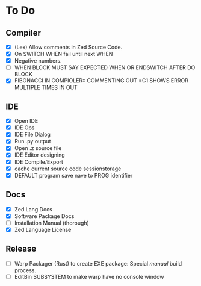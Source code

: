 # To Do
## Compiler
- [x] (Lex) Allow comments in Zed Source Code.
- [x] On SWITCH WHEN fail until next WHEN
- [x] Negative numbers.
- [ ] WHEN BLOCK MUST SAY EXPECTED WHEN OR ENDSWITCH AFTER DO BLOCK
- [x] FIBONACCI IN COMPIOLER:: COMMENTING OUT =C1 SHOWS ERROR MULTIPLE TIMES IN OUT
## IDE
- [x] Open IDE
- [x] IDE Ops
- [x] IDE File Dialog
- [x] Run .py output
- [x] Open .z source file
- [x] IDE Editor designing
- [x] IDE Compile/Export
- [x] cache current source code sessionstorage
- [x] DEFAULT program save nave to PROG identifier
## Docs
- [x] Zed Lang Docs
- [x] Software Package Docs
- [ ] Installation Manual (thorough)
- [x] Zed Language License
## Release
- [ ] Warp Packager (Rust) to create EXE package: Special *manual* build process.
- [ ] EditBin SUBSYSTEM to make warp have no console window
